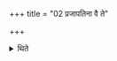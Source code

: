 +++
title = "02 प्रजापतिना वै ते"

+++

<details><summary>थिते</summary>

प्रजापतिना वै ते गृहपतिनार्ध्नुवंस्तेन प्रजा असृजन्तेति प्रतिवचनः २
</details>
